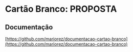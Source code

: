 # Cartão Branco: PROPOSTA

## Documentação
[https://github.com/mariorez/documentacao-cartao-branco](https://github.com/mariorez/documentacao-cartao-branco)
